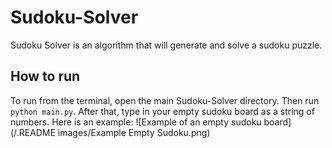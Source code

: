 # Sudoku-Solver
Sudoku Solver is an algorithm that will generate and solve a sudoku puzzle.

## How to run
To run from the terminal, open the main Sudoku-Solver directory. Then run `python main.py`. After that, type in your empty sudoku board as a string of numbers. Here is an example:
![Example of an empty sudoku board](/.README images/Example Empty Sudoku.png)
